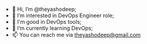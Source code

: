 - 👋 Hi, I’m @theyashodeep;
- 👀 I’m interested in DevOps Engineer role;
- 🥳 I'm good in DevOps tools;
- 🌱 I’m currently learning DevOps;
- 📫 You can reach me via theyashodeep@gmail.com

<!---
theyashodeep/theyashodeep is a ✨ special ✨ repository because its `README.md` (this file) appears on your GitHub profile.
You can click the Preview link to take a look at your changes.
--->
